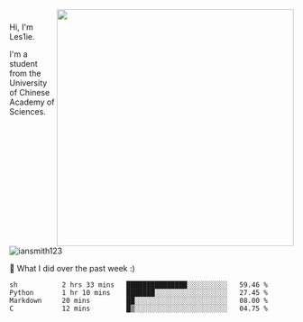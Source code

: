 <img align="right" src="https://github-readme-stats.vercel.app/api?username=iansmith123&show_icons=true&hide_border=true" width="420">

### 
Hi, I'm Les1ie. 

I'm a student from the University of Chinese Academy of Sciences.

<img src="https://komarev.com/ghpvc/?username=iansmith123" alt="iansmith123" />




🔭 What I did over the past week :)
<!--START_SECTION:waka-->
```text
sh           2 hrs 33 mins   ███████████████░░░░░░░░░░   59.46 % 
Python       1 hr 10 mins    ███████░░░░░░░░░░░░░░░░░░   27.45 % 
Markdown     20 mins         ██░░░░░░░░░░░░░░░░░░░░░░░   08.00 % 
C            12 mins         █▒░░░░░░░░░░░░░░░░░░░░░░░   04.75 % 
```
<!--END_SECTION:waka-->


<!--
**IanSmith123/IanSmith123** is a ✨ _special_ ✨ repository because its `README.md` (this file) appears on your GitHub profile.
<img src="https://github.githubassets.com/images/spinners/octocat-spinner-64.gif">

Here are some ideas to get you started:

- 🔭 I’m currently working on ...
- 🌱 I’m currently learning ...
- 👯 I’m looking to collaborate on ...
- 🤔 I’m looking for help with ...
- 💬 Ask me about ...
- 📫 How to reach me: ...
- 😄 Pronouns: ...
- ⚡ Fun fact: ...
-->
